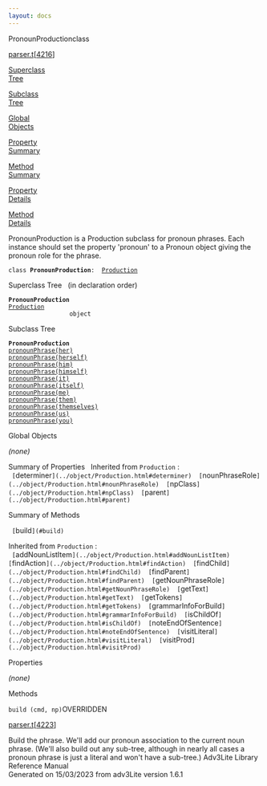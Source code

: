 ```yaml
---
layout: docs
---
```

<span class="title">PronounProduction</span><span class="type">class</span>

[parser.t](../file/parser.t.html)\[[4216](../source/parser.t.html#4216)\]

[Superclass  
Tree](#_SuperClassTree_)

[Subclass  
Tree](#_SubClassTree_)

[Global  
Objects](#_ObjectSummary_)

[Property  
Summary](#_PropSummary_)

[Method  
Summary](#_MethodSummary_)

[Property  
Details](#_Properties_)

[Method  
Details](#_Methods_)



PronounProduction is a Production subclass for pronoun phrases. Each
instance should set the property 'pronoun' to a Pronoun object giving
the pronoun role for the phrase.

`class `**`PronounProduction`**` :   `[`Production`](../object/Production.html)



<span id="_SuperClassTree_"></span>



<span class="hdln">Superclass Tree</span>   (in declaration order)



**`PronounProduction`**  
[`Production`](../object/Production.html)  
`                 object`  
<span id="_SubClassTree_"></span>



<span class="hdln">Subclass Tree</span>  



**`PronounProduction`**  
[`pronounPhrase(her)`](../object/pronounPhrase(her).html)  
[`pronounPhrase(herself)`](../object/pronounPhrase(herself).html)  
[`pronounPhrase(him)`](../object/pronounPhrase(him).html)  
[`pronounPhrase(himself)`](../object/pronounPhrase(himself).html)  
[`pronounPhrase(it)`](../object/pronounPhrase(it).html)  
[`pronounPhrase(itself)`](../object/pronounPhrase(itself).html)  
[`pronounPhrase(me)`](../object/pronounPhrase(me).html)  
[`pronounPhrase(them)`](../object/pronounPhrase(them).html)  
[`pronounPhrase(themselves)`](../object/pronounPhrase(themselves).html)  
[`pronounPhrase(us)`](../object/pronounPhrase(us).html)  
[`pronounPhrase(you)`](../object/pronounPhrase(you).html)  
<span id="_ObjectSummary_"></span>



<span class="hdln">Global Objects</span>  



*(none)* <span id="_PropSummary_"></span>



<span class="hdln">Summary of Properties</span>  
Inherited from `Production` :  
` [`determiner`](../object/Production.html#determiner)  [`nounPhraseRole`](../object/Production.html#nounPhraseRole)  [`npClass`](../object/Production.html#npClass)  [`parent`](../object/Production.html#parent)  `

<span id="_MethodSummary_"></span>



<span class="hdln">Summary of Methods</span>  



` [`build`](#build)  `

Inherited from `Production` :  
` [`addNounListItem`](../object/Production.html#addNounListItem)  [`findAction`](../object/Production.html#findAction)  [`findChild`](../object/Production.html#findChild)  [`findParent`](../object/Production.html#findParent)  [`getNounPhraseRole`](../object/Production.html#getNounPhraseRole)  [`getText`](../object/Production.html#getText)  [`getTokens`](../object/Production.html#getTokens)  [`grammarInfoForBuild`](../object/Production.html#grammarInfoForBuild)  [`isChildOf`](../object/Production.html#isChildOf)  [`noteEndOfSentence`](../object/Production.html#noteEndOfSentence)  [`visitLiteral`](../object/Production.html#visitLiteral)  [`visitProd`](../object/Production.html#visitProd)  `

<span id="_Properties_"></span>



<span class="hdln">Properties</span>  



*(none)* <span id="_Methods_"></span>



<span class="hdln">Methods</span>  



<span id="build"></span>

`build (cmd, np)`<span class="rem">OVERRIDDEN</span>

[parser.t](../file/parser.t.html)\[[4223](../source/parser.t.html#4223)\]



Build the phrase. We'll add our pronoun association to the current noun
phrase. (We'll also build out any sub-tree, although in nearly all cases
a pronoun phrase is just a literal and won't have a sub-tree.)
Adv3Lite Library Reference Manual  
Generated on 15/03/2023 from adv3Lite version 1.6.1


